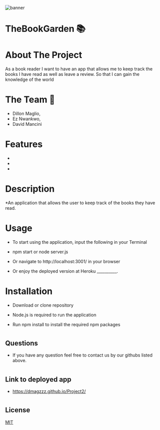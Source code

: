 ![banner](https://user-images.githubusercontent.com/113950240/211439535-e14c6937-05cd-483a-9402-0ae00af194cf.png)

# TheBookGarden 📚

#
# About The Project
As a book reader
I want to have an app that allows me to keep track the books I have read as well as leave a review. 
So that I can gain the knowledge of the world 


#
# The Team 🚀

* Dillon Maglio,
* Ez Nwankwo,
* David Mancini

#
# Features
*
*
*



#
# Description

*An application that allows the user to keep track of the books they have read.

#

#
# Usage

* To start using the application, input the following in your Terminal

* npm start or node server.js

* Or navigate to http://localhost:3001/ in your browser

* Or enjoy the deployed version at Heroku __________.

#
# Installation

* Download or clone repository

* Node.js is required to run the application

* Run npm install to install the required npm packages

#
## Questions

* If you have any question feel free to contact us by our githubs listed above.

#

## Link to deployed app

* https://dmagzzz.github.io/Project2/

#
## License

[MIT](https://choosealicense.com/licenses/mit/)
